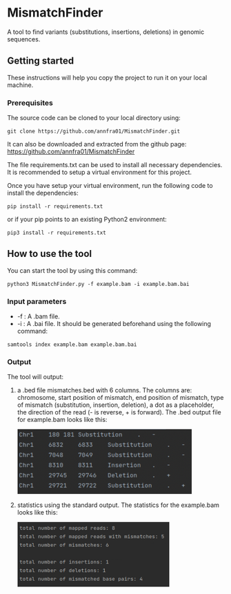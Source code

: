 # MismatchFinder
A tool to find variants (substitutions, insertions, deletions) in genomic sequences.

## Getting started 
These instructions will help you copy the project to run it on your local machine.

### Prerequisites

The source code can be cloned to your local directory using:
```
git clone https://github.com/annfra01/MismatchFinder.git
```
It can also be downloaded and extracted from the github page: https://github.com/annfra01/MismatchFinder

The file requirements.txt can be used to install all necessary dependencies. It is recommended to setup a virtual environment for this project.

Once you have setup your virtual environment, run the following code to install the dependencies:
```
pip install -r requirements.txt
```
or if your pip points to an existing Python2 environment:
```
pip3 install -r requirements.txt
```


## How to use the tool
You can start the tool by using this command:
```
python3 MismatchFinder.py -f example.bam -i example.bam.bai
```

### Input parameters
+ -f : A .bam file.
+ -i : A .bai file. It should be generated beforehand using the following command:

```
samtools index example.bam example.bam.bai
```
### Output
The tool will output:
1. a .bed file mismatches.bed with 6 columns. The columns are: chromosome, start position of mismatch, end position of mismatch, type of mismatch (substitution, insertion, deletion), a dot as a placeholder, the direction of the read (- is reverse, + is forward). The .bed output file for example.bam looks like this:
   
   <img src="/example_bed.png" height="150">

3. statistics using the standard output. The statistics for the example.bam looks like this:

   <img src="/example_statistics.png" height="150">

   
